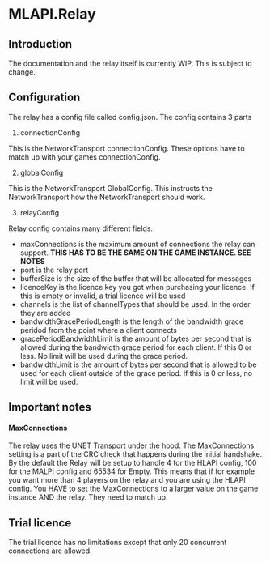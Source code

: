 
# MLAPI.Relay

## Introduction
The documentation and the relay itself is currently WIP. This is subject to change.

## Configuration
The relay has a config file called config.json. The config contains 3 parts

1. connectionConfig

This is the NetworkTransport connectionConfig. These options have to match up with your games connectionConfig.

2. globalConfig

This is the NetworkTransport GlobalConfig. This instructs the NetworkTransport how the NetworkTransport should work.

3. relayConfig

Relay config contains many different fields.

* maxConnections is the maximum amount of connections the relay can support. 
**THIS HAS TO BE THE SAME ON THE GAME INSTANCE. SEE NOTES**
* port is the relay port
* bufferSize is the size of the buffer that will be allocated for messages
* licenceKey is the licence key you got when purchasing your licence. If this is empty or invalid, a trial licence will be used
* channels is the list of channelTypes that should be used. In the order they are added
* bandwidthGracePeriodLength is the length of the bandwidth grace peridod from the point where a client connects
* gracePeriodBandwidthLimit is the amount of bytes per second that is allowed during the bandwidth grace period for each client. If this 0 or less. No limit will be used during the grace period.
* bandwidthLimit is the amount of bytes per second that is allowed to be used for each client outside of the grace period. If this is 0 or less, no limit will be used.

## Important notes
#### MaxConnections
The relay uses the UNET Transport under the hood. 
The MaxConnections setting is a part of the CRC check that happens during the initial handshake.
By the default the Relay will be setup to handle 4 for the HLAPI config, 100 for the MALPI config and 65534 for Empty. 
This means that if for example you want more than 4 players on the relay and you are using the HLAPI config. 
You HAVE to set the MaxConnections to a larger value on the game instance AND the relay. 
They need to match up.
## Trial licence
The trial licence has no limitations except that only 20 concurrent connections are allowed. 

